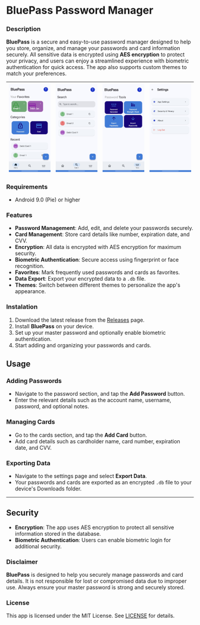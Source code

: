 # BluePass Password Manager

### Description

**BluePass** is a secure and easy-to-use password manager designed to help you store, organize, and manage your passwords and card information securely. All sensitive data is encrypted using **AES encryption** to protect your privacy, and users can enjoy a streamlined experience with biometric authentication for quick access. The app also supports custom themes to match your preferences.

| ![app_home](https://github.com/Thanasis-pap/BluePass/blob/main/screenshots/app_home.jpg) | ![app_cards](https://github.com/Thanasis-pap/BluePass/blob/main/screenshots/app_search.jpg) | ![app_passwords](https://github.com/Thanasis-pap/BluePass/blob/main/screenshots/app_tools.jpg) | ![app_theme](https://github.com/Thanasis-pap/BluePass/blob/main/screenshots/app_settings.jpg) |
| ---------------------------------------------------------------------------------------- | ------------------------------------------------------------------------------------------- | ---------------------------------------------------------------------------------------------- | --------------------------------------------------------------------------------------------- |

### Requirements

- Android 9.0 (Pie) or higher

### Features

- **Password Management**: Add, edit, and delete your passwords securely.
- **Card Management**: Store card details like number, expiration date, and CVV.
- **Encryption**: All data is encrypted with AES encryption for maximum security.
- **Biometric Authentication**: Secure access using fingerprint or face recognition.
- **Favorites**: Mark frequently used passwords and cards as favorites.
- **Data Export**: Export your encrypted data to a `.db` file.
- **Themes**: Switch between different themes to personalize the app's appearance.

### Instalation

1. Download the latest release from the [Releases](https://github.com/your-username/BluePass/releases/) page.
2. Install **BluePass** on your device.
3. Set up your master password and optionally enable biometric authentication.
4. Start adding and organizing your passwords and cards.

## Usage

### Adding Passwords

- Navigate to the password section, and tap the **Add Password** button.
- Enter the relevant details such as the account name, username, password, and optional notes.

### Managing Cards

- Go to the cards section, and tap the **Add Card** button.
- Add card details such as cardholder name, card number, expiration date, and CVV.

### Exporting Data

- Navigate to the settings page and select **Export Data**.
- Your passwords and cards are exported as an encrypted `.db` file to your device's Downloads folder.

---

## Security

- **Encryption**: The app uses AES encryption to protect all sensitive information stored in the database.
- **Biometric Authentication**: Users can enable biometric login for additional security.

### Disclaimer

**BluePass** is designed to help you securely manage passwords and card details. It is not responsible for lost or compromised data due to improper use. Always ensure your master password is strong and securely stored.

### License

This app is licensed under the MIT License. See [LICENSE](https://github.com/your-username/BluePass/blob/main/LICENSE) for details.
